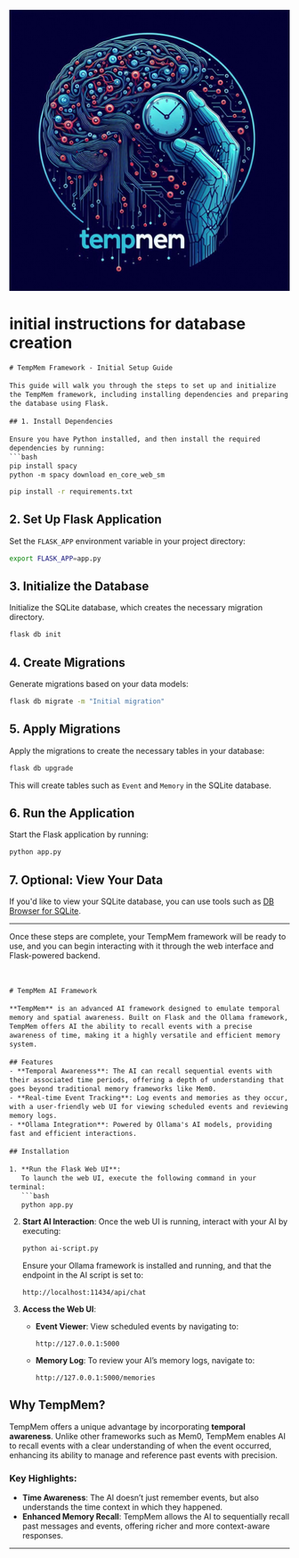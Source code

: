 ![TempMem Logo](images/tempmem-logo.png)

# initial instructions for database creation

```
# TempMem Framework - Initial Setup Guide

This guide will walk you through the steps to set up and initialize the TempMem framework, including installing dependencies and preparing the database using Flask.

## 1. Install Dependencies

Ensure you have Python installed, and then install the required dependencies by running:
```bash
pip install spacy
python -m spacy download en_core_web_sm

```

```bash
pip install -r requirements.txt
```

## 2. Set Up Flask Application

Set the `FLASK_APP` environment variable in your project directory:

```bash
export FLASK_APP=app.py
```

## 3. Initialize the Database

Initialize the SQLite database, which creates the necessary migration directory.

```bash
flask db init
```

## 4. Create Migrations

Generate migrations based on your data models:

```bash
flask db migrate -m "Initial migration"
```

## 5. Apply Migrations

Apply the migrations to create the necessary tables in your database:

```bash
flask db upgrade
```

This will create tables such as `Event` and `Memory` in the SQLite database.

## 6. Run the Application

Start the Flask application by running:

```bash
python app.py
```

## 7. Optional: View Your Data

If you'd like to view your SQLite database, you can use tools such as [DB Browser for SQLite](https://sqlitebrowser.org/).

---

Once these steps are complete, your TempMem framework will be ready to use, and you can begin interacting with it through the web interface and Flask-powered backend.

```


# TempMem AI Framework

**TempMem** is an advanced AI framework designed to emulate temporal memory and spatial awareness. Built on Flask and the Ollama framework, TempMem offers AI the ability to recall events with a precise awareness of time, making it a highly versatile and efficient memory system.

## Features
- **Temporal Awareness**: The AI can recall sequential events with their associated time periods, offering a depth of understanding that goes beyond traditional memory frameworks like Mem0.
- **Real-time Event Tracking**: Log events and memories as they occur, with a user-friendly web UI for viewing scheduled events and reviewing memory logs.
- **Ollama Integration**: Powered by Ollama's AI models, providing fast and efficient interactions.

## Installation

1. **Run the Flask Web UI**:
   To launch the web UI, execute the following command in your terminal:
   ```bash
   python app.py
   ```

2. **Start AI Interaction**:
   Once the web UI is running, interact with your AI by executing:
   ```bash
   python ai-script.py
   ```
   Ensure your Ollama framework is installed and running, and that the endpoint in the AI script is set to:
   ```
   http://localhost:11434/api/chat
   ```

3. **Access the Web UI**:
   - **Event Viewer**: View scheduled events by navigating to:
     ```
     http://127.0.0.1:5000
     ```
   - **Memory Log**: To review your AI’s memory logs, navigate to:
     ```
     http://127.0.0.1:5000/memories
     ```

## Why TempMem?

TempMem offers a unique advantage by incorporating **temporal awareness**. Unlike other frameworks such as Mem0, TempMem enables AI to recall events with a clear understanding of when the event occurred, enhancing its ability to manage and reference past events with precision. 

### Key Highlights:
- **Time Awareness**: The AI doesn’t just remember events, but also understands the time context in which they happened.
- **Enhanced Memory Recall**: TempMem allows the AI to sequentially recall past messages and events, offering richer and more context-aware responses.

---
